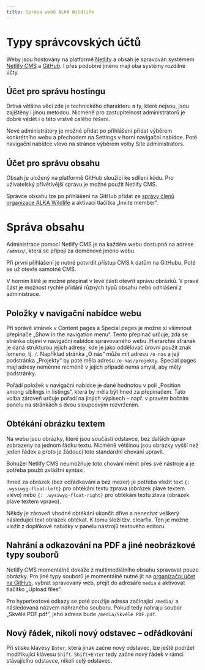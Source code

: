 ```yaml
---
title: Správa webů ALKA Wildlife
---
```

# Typy správcovských účtů

Weby jsou hostovány na platformě [Netlify][netlify] a obsah je spravován systémem [Netlify CMS][netlify-cms] a [GitHub][github]. I přes podobné jméno mají oba systémy rozdílné účty.

## Účet pro správu hostingu

Drtivá většina věcí zde je technického charakteru a ty, které nejsou, jsou zajištěny i jinou metodou. Nicméně pro zastupitelnost administrátorů je dobré vědět i o této vrstvě celého řešení.

Nové administrátory je možné přidat po přihlášení přidat výběrem konkrétního webu a přechodem na Settings v horní navigační nabídce. Poté navigační nabídce vlevo na stránce výběrem volby Site administrators.

## Účet pro správu obsahu

Obsah je uložený na platformě GitHub sloužící ke sdílení kódu. Pro uživatelský přívětivější správu je možné použít Netlify CMS.

Správce obsahu lze po přihlášení na GitHub přidat ze [správy členů organizace ALKA Wildlife][github-people] a aktivací tlačítka „Invite member“.

# Správa obsahu

Administrace pomocí Netlify CMS je na každém webu dostupná na adrese `/admin/`, která se připojí za doménové jméno webu.

Při první přihlášení je nutné potvrdit přístup CMS k datům na GitHubu. Poté se už otevře samotné CMS.

V horním liště je možné přepínat v levé části otevřít správu obrázků. V pravé část je možnost rychlé přidání různých typů obsahu nebo odhlášení z administrace.

## Položky v navigační nabídce webu

Při správě stránek v Content pages a Special pages je možné si všimnout přepínače „Show in the navigation menu“. Tento přepínač určuje, zda se stránka objeví v navigační nabídce spravovaného webu. Hierarchie stránek je daná strukturou jejich adresy, kde je jako oddělovač úrovní použit znak lomeno, tj. `/`. Například stránka „O nás“ může mít adresu `/o-nas` a její podstránka „Projekty“ by poté měla adresu `/o-nas/projekty`. Special pages mají adresy neměnné nicméně v jejich případě nemá smysl, aby měly podstránky.

Pořádí položek v navigační nabídce je dané hodnotou v poli „Position among siblings in listings“, která by měla být hned za přepínačem. Tato volba zároveň určuje pořadí na jiných výpisech – např. v pravém bočním panelu na stránkách s dvou sloupcovým rozvržením.

## Obtékání obrázku textem

Na webu jsou obrázky, které jsou součástí odstavce, bez dalších úprav zobrazeny na jednom řádku textu. Nicméně většinou jsou obrázky vyšší než jeden řádek a proto je žádoucí toto standardní chování upravit.

Bohužel Netlify CMS neumožňuje toto chování měnit přes své nástroje a je potřeba použít zvláštní syntaxi.

Ihned za obrázek (bez odřádkování a bez mezer) je potřeba vložit text `{: .wysiwyg-float-left}` pro obtékání textu zprava (obrázek plave textem vlevo) nebo `{: .wysiwyg-float-right}` pro obtékání textu zleva (obrázek plave textem vpravo).

Někdy je zároveň vhodné obtékání ukončit dříve a nenechat veškerý následující text obrázek obtékat. K tomu složí tzv. clearfix. Ten je možné vložit z doplňkové nabídky v panelu nástrojů textového editoru.

## Nahrání a odkazování na PDF a jiné neobrázkové typy souborů

Netlify CMS momentálně dokáže z multimediálního obsahu spravovat pouze obrázky. Pro jiné typy souborů je momentálně nutné jít na [organizační účet na GitHub][github-org], vybrat spravovaný web, přejít do adresáře `media` a aktivovat tlačítko „Upload files“.

Pro hypertextové odkazy se poté použije adresa začínající `/media/` a následovaná názvem nahraného souboru. Pokud tedy nahraju soubor „Skvělé PDF.pdf“, jeho adresa bude `/media/Skvělé PDF.pdf`.

## Nový řádek, nikoli nový odstavec – odřádkování

Při stisku klávesy `Enter`, která jinak začne nový odstavec, lze ještě podržet modifikující klávesu `Shift`. `Shift+Enter` tedy začne nový řádek v rámci stávajícího odstavce, nikoli celý odstavec.

[netlify]: https://www.netlify.com
[netlify-cms]: https://www.netlifycms.org
[github]: https://github.com
[github-people]: https://github.com/orgs/AlkaWildlife/people
[github-org]: https://github.com/AlkaWildlife